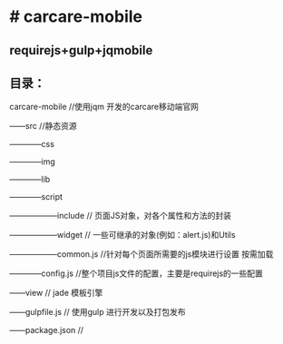 <h1># carcare-mobile</h1>

<h2>requirejs+gulp+jqmobile</h2>

<h2>目录：</h2>

<p>carcare-mobile //使用jqm 开发的carcare移动端官网</P>
<p>——src   //静态资源</P>
<p>————css </P>
<p>————img</P>
<p>————lib</P>
<p>————script</P>
<p>——————include  // 页面JS对象，对各个属性和方法的封装</P>
<p>——————widget   // 一些可继承的对象(例如：alert.js)和Utils</P>
<p>——————common.js  //针对每个页面所需要的js模块进行设置 按需加载</P>
<p>————config.js  //整个项目js文件的配置，主要是requirejs的一些配置</P>
<p>——view       // jade 模板引擎</P>
<p>——gulpfile.js  // 使用gulp 进行开发以及打包发布</P>
<p>——package.json  // </P>
